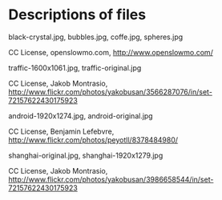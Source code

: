 Descriptions of files
=====================

black-crystal.jpg, bubbles.jpg, coffe.jpg, spheres.jpg

CC License, openslowmo.com, http://www.openslowmo.com/



traffic-1600x1061.jpg, traffic-original.jpg

CC License, Jakob Montrasio,
http://www.flickr.com/photos/yakobusan/3566287076/in/set-72157622430175923



android-1920x1274.jpg, android-original.jpg

CC License, Benjamin Lefebvre, http://www.flickr.com/photos/peyotll/8378484980/



shanghai-original.jpg, shanghai-1920x1279.jpg

CC License, Jakob Montrasio,
http://www.flickr.com/photos/yakobusan/3986658544/in/set-72157622430175923
